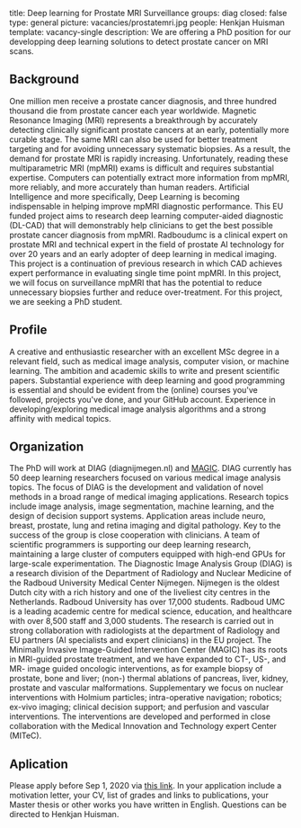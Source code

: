 title: Deep learning for Prostate MRI Surveillance
groups: diag
closed: false
type: general
picture: vacancies/prostatemri.jpg
people: Henkjan Huisman 
template: vacancy-single
description: We are offering a PhD position for our developping deep learning solutions to detect prostate cancer on MRI scans.

## Background
One million men receive a prostate cancer diagnosis, and three hundred thousand die from prostate cancer each year worldwide. Magnetic Resonance Imaging (MRI) represents a breakthrough by accurately detecting clinically significant prostate cancers at an early, potentially more curable stage. The same MRI can also be used for better treatment targeting and for avoiding unnecessary systematic biopsies. As a result, the demand for prostate MRI is rapidly increasing. Unfortunately, reading these multiparametric MRI (mpMRI) exams is difficult and requires substantial expertise. Computers can potentially extract more information from mpMRI, more reliably, and more accurately than human readers. Artificial Intelligence and more specifically, Deep Learning is becoming indispensable in helping improve mpMRI diagnostic performance. This EU funded project aims to research deep learning computer-aided diagnostic (DL-CAD) that will demonstrably help clinicians to get the best possible prostate cancer diagnosis from mpMRI. Radboudumc is a clinical expert on prostate MRI and technical expert in the field of prostate AI technology for over 20 years and an early adopter of deep learning in medical imaging. This project is a continuation of previous research in which CAD achieves expert performance in evaluating single time point mpMRI. In this project, we will focus on surveillance mpMRI that has the potential to reduce unnecessary biopsies further and reduce over-treatment. For this project, we are seeking a PhD student.

## Profile
A creative and enthusiastic researcher with an excellent MSc degree in a relevant field, such as medical image analysis, computer vision, or machine learning. The ambition and academic skills to write and present scientific papers. Substantial experience with deep learning and good programming is essential and should be evident from the (online) courses you've followed, projects you've done, and your GitHub account. Experience in developing/exploring medical image analysis algorithms and a strong affinity with medical topics.

## Organization
The PhD will work at DIAG (diagnijmegen.nl) and [MAGIC](http://magic.radboudimaging.nl/index.php/Home). DIAG currently has 50 deep learning researchers focused on various medical image analysis topics. The focus of DIAG is the development and validation of novel methods in a broad range of medical imaging applications. Research topics include image analysis, image segmentation, machine learning, and the design of decision support systems. Application areas include neuro, breast, prostate, lung and retina imaging and digital pathology. Key to the success of the group is close cooperation with clinicians. A team of scientific programmers is supporting our deep learning research, maintaining a large cluster of computers equipped with high-end GPUs for large-scale experimentation. The Diagnostic Image Analysis Group (DIAG) is a research division of the Department of Radiology and Nuclear Medicine of the Radboud University Medical Center Nijmegen. Nijmegen is the oldest Dutch city with a rich history and one of the liveliest city centres in the Netherlands. Radboud University has over 17,000 students. Radboud UMC is a leading academic centre for medical science, education, and healthcare with over 8,500 staff and 3,000 students. The research is carried out in strong collaboration with radiologists at the department of Radiology and EU partners (AI specialists and expert clinicians) in the EU project. The Minimally Invasive Image-Guided Intervention Center (MAGIC) has its roots in MRI-guided prostate treatment, and we have expanded to CT-, US-, and MR- image guided oncologic interventions, as for example biopsy of prostate, bone and liver; (non-) thermal ablations of pancreas, liver, kidney, prostate and vascular malformations. Supplementary we focus on nuclear interventions with Holmium particles; intra-operative navigation; robotics; ex-vivo imaging; clinical decision support; and perfusion and vascular interventions. The interventions are developed and performed in close collaboration with the Medical Innovation and Technology expert Center (MITeC).

## Aplication
Please apply before Sep 1, 2020 via [this link](https://www.radboudumc.nl/en/vacancies/85181-phd-candidate-deep-learning-for-prostate-mri-surveillance). In your application include a motivation letter, your CV, list of grades and links to publications, your Master thesis or other works you have written in English. Questions can be directed to Henkjan Huisman.
